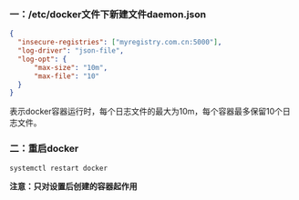 ### 一：/etc/docker文件下新建文件daemon.json

```json
{  
  "insecure-registries": ["myregistry.com.cn:5000"],  
  "log-driver": "json-file",  
  "log-opt": {  
      "max-size": "10m",  
      "max-file": "10"  
  } 
}
```

表示docker容器运行时，每个日志文件的最大为10m，每个容器最多保留10个日志文件。

### 二：重启docker

```bash
systemctl restart docker 
```

**注意：只对设置后创建的容器起作用**

